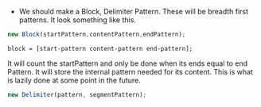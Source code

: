 * We should make a Block, Delimiter Pattern. These will be breadth first patterns. It look something like this.

```ts
new Block(startPattern,contentPattern,endPattern);
```

```
block = [start-pattern content-pattern end-pattern];
```

It will count the startPattern and only be done when its ends equal to end Pattern. It will store the internal pattern needed for its content. This is what is lazily done at some point in the future.

```ts
new Delimiter(pattern, segmentPattern);
```